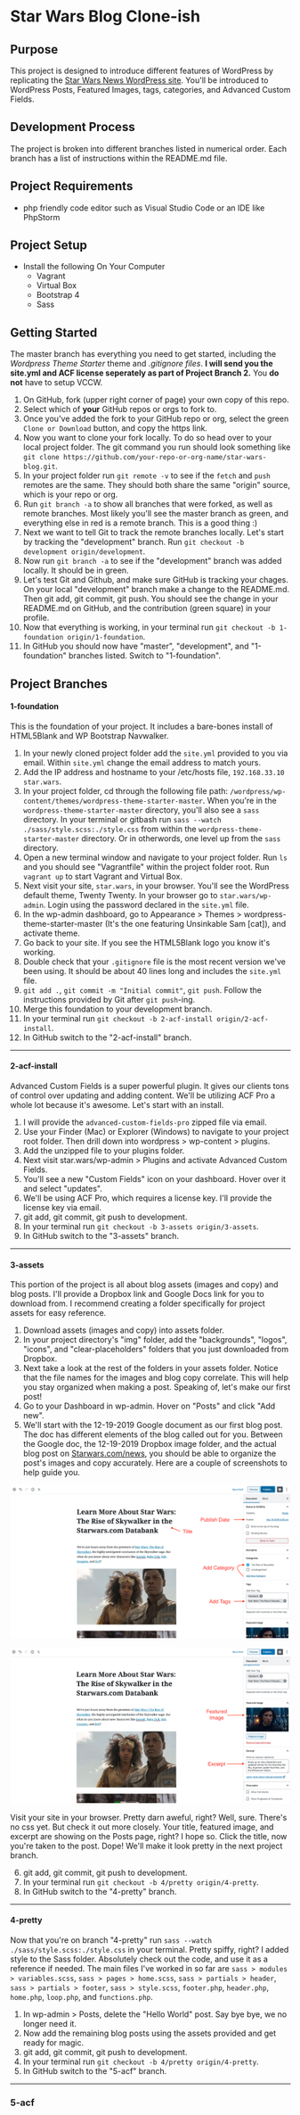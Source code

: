 # Star Wars Blog Clone-ish

## Purpose
This project is designed to introduce different features of WordPress by replicating the [Star Wars News WordPress site](https://starwars.com/news). You'll be introduced to WordPress Posts, Featured Images, tags, categories, and Advanced Custom Fields.

## Development Process
The project is broken into different branches listed in numerical order. Each branch has a list of instructions within the README.md file. 

## Project Requirements
- php friendly code editor such as Visual Studio Code or an IDE like PhpStorm

## Project Setup
- Install the following On Your Computer
  - Vagrant
  - Virtual Box
  - Bootstrap 4
  - Sass
 
## Getting Started
The master branch has everything you need to get started, including the *Wordpress Theme Starter* theme and *.gitignore files*. **I will send you the site.yml and ACF license seperately as part of Project Branch 2.** You **do not** have to setup VCCW.

1. On GitHub, fork (upper right corner of page) your own copy of this repo.
2. Select which of **your** GitHub repos or orgs to fork to.
3. Once you've added the fork to your GitHub repo or org, select the green `Clone or Download` button, and copy the https link.
4. Now you want to clone your fork locally. To do so head over to your local project folder. The git command you run should look something like `git clone https://github.com/your-repo-or-org-name/star-wars-blog.git`.
5. In your project folder run `git remote -v` to see if the `fetch` and `push` remotes are the same. They should both share the same "origin" source, which is your repo or org.
6. Run `git branch -a` to show all branches that were forked, as well as remote branches. Most likely you'll see the master branch as green, and everything else in red is a remote branch. This is a good thing :)
7. Next we want to tell Git to track the remote branches locally. Let's start by tracking the "development" branch. Run `git checkout -b development origin/development`.
8. Now run `git branch -a` to see if the "development" branch was added locally. It should be in green.
9. Let's test Git and Github, and make sure GitHub is tracking your chages. On your local "development" branch make a change to the README.md. Then git add, git commit, git push. You should see the change in your README.md on GitHub, and the contribution (green square) in your profile. 
10. Now that everything is working, in your terminal run `git checkout -b 1-foundation origin/1-foundation`.
11. In GitHub you should now have "master", "development", and "1-foundation" branches listed. Switch to "1-foundation". 

## Project Branches

#### 1-foundation
This is the foundation of your project. It includes a bare-bones install of HTML5Blank and WP Bootstrap Navwalker.

1. In your newly cloned project folder add the `site.yml` provided to you via email. Within `site.yml` change the email address to match yours.
2. Add the IP address and hostname to your /etc/hosts file, `192.168.33.10 star.wars`.
3. In your project folder, cd through the following file path: `/wordpress/wp-content/themes/wordpress-theme-starter-master`. When you're in the `wordpress-theme-starter-master` directory, you'll also see a `sass` directory. In your terminal or gitbash run `sass --watch ./sass/style.scss:./style.css` from within the `wordpress-theme-starter-master` directory. Or in otherwords, one level up from the `sass` directory.
4. Open a new terminal window and navigate to your project folder. Run `ls` and you should see "Vagrantfile" within the project folder root. Run `vagrant up` to start Vagrant and Virtual Box.
5. Next visit your site, `star.wars`, in your browser. You'll see the WordPress default theme, Twenty Twenty. In your browser go to `star.wars/wp-admin`. Login using the password declared in the `site.yml` file. 
6. In the wp-admin dashboard, go to Appearance > Themes > wordpress-theme-starter-master (It's the one featuring Unsinkable Sam [cat]), and activate theme.
7. Go back to your site. If you see the HTML5Blank logo you know it's working. 
8. Double check that your `.gitignore` file is the most recent version we've been using. It should be about 40 lines long and includes the `site.yml` file.
9. `git add .`, `git commit -m "Initial commit"`, `git push`. Follow the instructions provided by Git after `git push`-ing. 
10. Merge this foundation to your development branch.
11. In your terminal run `git checkout -b 2-acf-install origin/2-acf-install`.
12. In GitHub switch to the "2-acf-install" branch.

***

#### 2-acf-install
Advanced Custom Fields is a super powerful plugin. It gives our clients tons of control over updating and adding content. We'll be utilizing ACF Pro a whole lot because it's awesome. Let's start with an install.

1. I will provide the `advanced-custom-fields-pro` zipped file via email. 
2. Use your Finder (Mac) or Explorer (Windows) to navigate to your project root folder. Then drill down into wordpress > wp-content > plugins.
3. Add the unzipped file to your plugins folder.
4. Next visit star.wars/wp-admin > Plugins and activate Advanced Custom Fields.
5. You'll see a new "Custom Fields" icon on your dashboard. Hover over it and select "updates".
6. We'll be using ACF Pro, which requires a license key. I'll provide the license key via email.
7. git add, git commit, git push to development.
8. In your terminal run `git checkout -b 3-assets origin/3-assets`.
9. In GitHub switch to the "3-assets" branch.

***

#### 3-assets
This portion of the project is all about blog assets (images and copy) and blog posts. I'll provide a Dropbox link and Google Docs link for you to download from. I recommend creating a folder specifically for project assets for easy reference.

1. Download assets (images and copy) into assets folder.
2. In your project directory's "img" folder, add the "backgrounds", "logos", "icons", and "clear-placeholders" folders that you just downloaded from Dropbox.
3. Next take a look at the rest of the folders in your assets folder. Notice that the file names for the images and blog copy correlate. This will help you stay organized when making a post. Speaking of, let's make our first post!
4. Go to your Dashboard in wp-admin. Hover on "Posts" and click "Add new".
5. We'll start with the 12-19-2019 Google document as our first blog post. The doc has different elements of the blog called out for you. Between the Google doc, the 12-19-2019 Dropbox image folder, and the actual blog post on [Starwars.com/news](https://www.starwars.com/news/star-wars-the-rise-of-skywalker-databank), you should be able to organize the post's images and copy accurately. Here are a couple of screenshots to help guide you.

![Post example 1](wordpress/wp-content/themes/wordpress-theme-starter-master/img/github-img/post-1.png?raw=true "Post example 1")

![Post example 2](wordpress/wp-content/themes/wordpress-theme-starter-master/img/github-img/post-2.png?raw=true "Post example 2")

Visit your site in your browser. Pretty darn aweful, right? Well, sure. There's no css yet. But check it out more closely. Your title, featured image, and excerpt are showing on the Posts page, right? I hope so. Click the title, now you're taken to the post. Dope! We'll make it look pretty in the next project branch.

6. git add, git commit, git push to development. 
7. In your terminal run `git checkout -b 4/pretty origin/4-pretty`.
8. In GitHub switch to the "4-pretty" branch.

***

#### 4-pretty
Now that you're on branch "4-pretty" run `sass --watch ./sass/style.scss:./style.css` in your terminal. Pretty spiffy, right? I added style to the Sass folder. Absolutely check out the code, and use it as a reference if needed. The main files I've worked in so far are `sass > modules > variables.scss`, `sass > pages > home.scss`, `sass > partials > header`, `sass > partials > footer`, `sass > style.scss`, `footer.php`, `header.php`, `home.php`, `loop.php`, and `functions.php`.

1. In wp-admin > Posts, delete the "Hello World" post. Say bye bye, we no longer need it.
2. Now add the remaining blog posts using the assets provided and get ready for magic.
3. git add, git commit, git push to development. 
4. In your terminal run `git checkout -b 4/pretty origin/4-pretty`.
5. In GitHub switch to the "5-acf" branch.

***

### 5-acf
